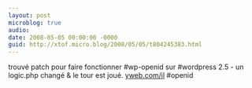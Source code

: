 ```yaml
---
layout: post
microblog: true
audio: 
date: 2008-05-05 00:00:00 -0000
guid: http://xtof.micro.blog/2008/05/05/t804245383.html
---
```

trouvé patch pour faire fonctionner #wp-openid sur #wordpress 2.5 - un logic.php changé &amp; le tour est joué. [yweb.com/il](http://yweb.com/il) #openid
